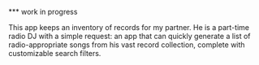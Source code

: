 *** work in progress

This app keeps an inventory of records for my partner. He is a part-time radio DJ with a simple request: an app that can quickly generate a list of radio-appropriate songs from his vast record collection, complete with customizable search filters.
